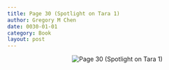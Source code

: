 ```yaml
---
title: Page 30 (Spotlight on Tara 1)
author: Gregory M Chen
date: 0030-01-01
category: Book
layout: post
---
```


<p style="text-align:center;"><img src="{{site.baseurl}}/assets/Graphics_v3.2/Page30_Spotlight-on-Tara-1.png" alt="Page 30 (Spotlight on Tara 1)" style="max-height: calc(100vh - 30px - 100px);"/></p>
